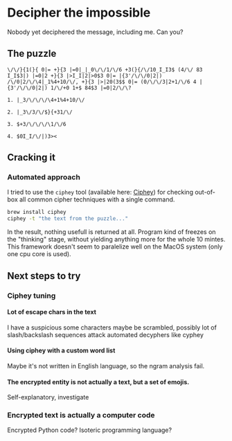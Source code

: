 # Decipher the impossible

Nobody yet deciphered the message, including me. Can you?

## The puzzle

```
\/\/}{1(}{ 0|= +}{3 |=0|_|_0\/\/1/\/6 +3(}{/\/10_I_I3$ (4/\/ 83 I_I$3|) |=0|2 +}{3 |>I_I|2|>0$3 0|= |{3'/\/\/0|2|) /\/0|2/\/\4|_1%4+10/\/, +}{3 |>|20(3$$ 0|= (0/\/\/3|2+1/\/6 4 |{3'/\/\/0|2|) 1/\/+0 1+$ 84$3 |=0|2/\/\?
```

`1. |_3/\/\/\/\4+1%4+10/\/`

`2. |_3\/3/\/$}{+31/\/`

`3. $+3/\/\/\/\1/\/6`

`4. $0I_I/\/|)3><`

## Cracking it

### Automated approach 

I tried to use the `ciphey` tool (available here: [Ciphey](https://github.com/Ciphey/Ciphey)) for checking out-of-box all common cipher techniques with a single command. 

```bash
brew install ciphey
ciphey -t "the text from the puzzle..."
```

In the result, nothing usefull is returned at all. Program kind of freezes on the "thinking" stage, without yielding anything more for the whole 10 mintes. This framework doesn't seem to paralelize well on the MacOS system (only one cpu core is used).  

## Next steps to try

### Ciphey tuning

#### Lot of escape chars in the text

I have a suspicious some characters maybe be scrambled, possibly lot of slash/backslash sequences attack automated decyphers like cyphey

#### Using ciphey with a custom word list

Maybe it's not written in English language, so the ngram analysis fail. 

#### The encrypted entity is not actually a text, but a set of emojis. 

Self-explanatory, investigate

### Encrypted text is actually a computer code

Encrypted Python code? Isoteric programming language? 
